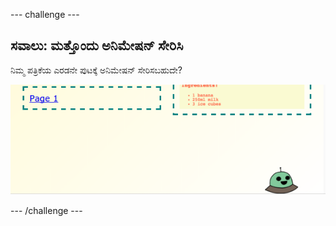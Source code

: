 \--- challenge \---

## ಸವಾಲು: ಮತ್ತೊಂದು ಅನಿಮೇಷನ್ ಸೇರಿಸಿ

ನಿಮ್ಮ ಪತ್ರಿಕೆಯ ಎರಡನೇ ಪುಟಕ್ಕೆ ಅನಿಮೇಷನ್ ಸೇರಿಸಬಹುದೇ?

![screenshot](images/magazine-animation-challenge.png)

\--- /challenge \---